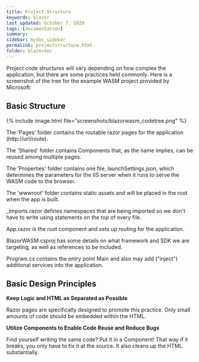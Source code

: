 ```yaml
---
title: Project Structure
keywords: blazor
last_updated: October 7, 2020
tags: [documentation]
summary: 
sidebar: mydoc_sidebar
permalink: projectstructure.html
folder: blazordoc
---
```


Project code structures will vary depending on how complex the application, but there are some practices held commonly. Here is a screenshot of the tree for the example WASM project provided by Microsoft:

## Basic Structure

{% include image.html file="screenshots/blazorwasm_codetree.png" %}

The 'Pages' folder contains the routable razor pages for the application (http://url/route).

The 'Shared' folder contains Components that, as the name implies, can be reused among multiple pages.

The 'Properties' folder contains one file, launchSettings.json, which determines the parameters for the IIS server when it runs to serve the WASM code to the browser.

The 'wwwroot' folder contains static assets and will be placed in the root when the app is built.

_Imports.razor defines namespaces that are being imported so we don't have to write using statements on the top of every file.

App.razor is the root component and sets up routing for the application.

BlazorWASM.csproj has some details on what framework and SDK we are targeting, as well as references to be included. 

Program.cs contains the entry point Main and also may add ("inject") additional services into the application.

## Basic Design Principles

**Keep Logic and HTML as Separated as Possible**

Razor pages are specifically designed to promote this practice. Only small amounts of code should be embedded within the HTML.

**Utilize Components to Enable Code Reuse and Reduce Bugs**

Find yourself writing the same code? Put it in a Component! That way if it breaks, you only have to fix it at the source. It also cleans up the HTML substantially.